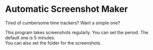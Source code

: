 # Automatic Screenshot Maker

Tired of cumbersome time trackers? Want a simple one?

This program takes screenshots regularly.
You can set the period. The default one is 5 minutes.  
You can also set the folder for the screenshots.
